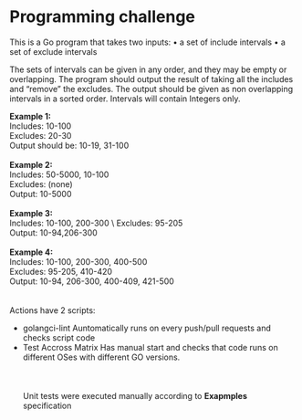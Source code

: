 # Programming challenge

This is a Go program that takes two inputs:
• a set of include intervals
• a set of exclude intervals

The sets of intervals can be given in any order, and they may be empty or overlapping.
The program should output the result of taking all the includes and “remove” the excludes.
The output should be given as non overlapping intervals in a sorted order.
Intervals will contain Integers only.

**Example 1:** \
Includes: 10-100 \
Excludes: 20-30 \
Output should be: 10-19, 31-100 \
\
**Example 2:** \
Includes: 50-5000, 10-100 \
Excludes: (none) \
Output: 10-5000 \
\
**Example 3:** \
Includes: 10-100, 200-300 \ 
Excludes: 95-205 \
Output: 10-94,206-300 \
\
**Example 4:** \
Includes: 10-100, 200-300, 400-500 \
Excludes: 95-205, 410-420 \
Output: 10-94, 206-300, 400-409, 421-500
\
\
\
Actions have 2 scripts:
- golangci-lint
  Auntomatically runs on every push/pull requests and checks script code
- Test Accross Matrix
  Has manual start and checks that code runs on different OSes with different GO versions.\
\
\
\
Unit tests were executed manually according to **Exapmples** specification
